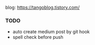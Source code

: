 blog: https://tangoblog.tistory.com/

### TODO

* auto create medium post by git hook
* spell check before push

